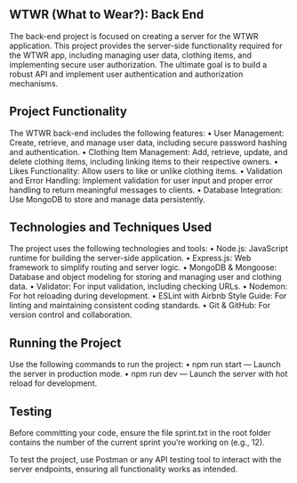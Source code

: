 ## WTWR (What to Wear?): Back End

The back-end project is focused on creating a server for the WTWR application. This project provides the server-side functionality required for the WTWR app, including managing user data, clothing items, and implementing secure user authorization. The ultimate goal is to build a robust API and implement user authentication and authorization mechanisms.

## Project Functionality

The WTWR back-end includes the following features:
	•	User Management: Create, retrieve, and manage user data, including secure password hashing and authentication.
	•	Clothing Item Management: Add, retrieve, update, and delete clothing items, including linking items to their respective owners.
	•	Likes Functionality: Allow users to like or unlike clothing items.
	•	Validation and Error Handling: Implement validation for user input and proper error handling to return meaningful messages to clients.
	•	Database Integration: Use MongoDB to store and manage data persistently.

## Technologies and Techniques Used

The project uses the following technologies and tools:
	•	Node.js: JavaScript runtime for building the server-side application.
	•	Express.js: Web framework to simplify routing and server logic.
	•	MongoDB & Mongoose: Database and object modeling for storing and managing user and clothing data.
	•	Validator: For input validation, including checking URLs.
	•	Nodemon: For hot reloading during development.
	•	ESLint with Airbnb Style Guide: For linting and maintaining consistent coding standards.
	•	Git & GitHub: For version control and collaboration.

## Running the Project

Use the following commands to run the project:
	•	npm run start — Launch the server in production mode.
	•	npm run dev — Launch the server with hot reload for development.

## Testing

Before committing your code, ensure the file sprint.txt in the root folder contains the number of the current sprint you’re working on (e.g., 12).

To test the project, use Postman or any API testing tool to interact with the server endpoints, ensuring all functionality works as intended.
